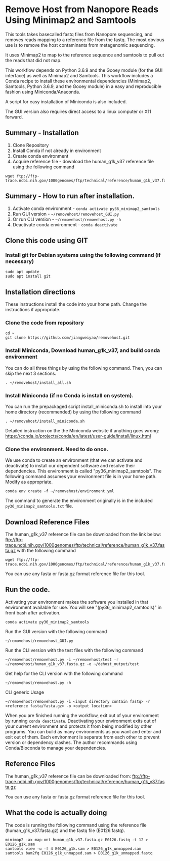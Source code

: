 # Remove Host from Nanopore Reads Using Minimap2 and Samtools 

This tools takes basecalled fastq files from Nanopore sequencing, and removes reads mapping to a reference file from the fastq. The most obvious use is to remove the host contaminants from metagenomic sequencing.

It uses Minimap2 to map to the reference sequence and samtools to pull out the reads that did not map.

This workflow depends on Python 3.6.9 and the Gooey module (for the GUI interface) as well as Minimap2 and Samtools. This workflow includes a Conda recipe to install these environmental dependencies (Minimap2, Samtools, Python 3.6.9, and the Gooey module) in a easy and reproducible fashion using Miniconda/Anaconda.

A script for easy installation of Miniconda is also included.

The GUI version also requires direct access to a linux computer or X11 forward. 

## Summary - Installation 
1. Clone Repository 
2. Install Conda if not already in environment
3. Create conda environment
4. Acquire reference file - download the human_g1k_v37 reference file using the following command
```
wget ftp://ftp-trace.ncbi.nih.gov/1000genomes/ftp/technical/reference/human_g1k_v37.fasta.gz
```

## Summary - How to run after installation.
1. Activate conda environment - `conda activate py36_minimap2_samtools`
2. Run GUI version - `~/removehost/removehost_GUI.py`
3. Or run CLI version - `~/removehost/removehost.py -h`
4. Deactivate conda environment - `conda deactivate`

## Clone this code using GIT

### Install git for Debian systems using the following command (if necessary)
```
sudo apt update
sudo apt install git
```

## Installation directions 
These instructions install the code into your home path. Change the instructions if appropriate. 

### Clone the code from repository
```
cd ~
git clone https://github.com/jiangweiyao/removehost.git
```

### Install Miniconda, Download human_g1k_v37, and build conda environment
You can do all three things by using the following command. Then, you can skip the next 3 sections.
```
. ~/removehost/install_all.sh
```

### Install Miniconda (if no Conda is install on system). 
You can run the prepackaged script install_miniconda.sh to install into your home directory (recommended) by using the following command
```
. ~/removehost/install_miniconda.sh
```

Detailed instruction on the the Miniconda website if anything goes wrong:
https://conda.io/projects/conda/en/latest/user-guide/install/linux.html

### Clone the environment. Need to do once.

We use conda to create an environment (that we can activate and deactivate) to install our dependent software and resolve their dependencies. This environment is called "py36_minimap2_samtools". The following command assumes your environment file is in your home path. Modify as appropriate.

```
conda env create -f ~/removehost/environment.yml
```

The command to generate the environment originally is in the included `py36_minimap2_samtools.txt` file. 

## Download Reference Files
The human_g1k_v37 reference file can be downloaded from the link below:
ftp://ftp-trace.ncbi.nih.gov/1000genomes/ftp/technical/reference/human_g1k_v37.fasta.gz
with the following command
```
wget ftp://ftp-trace.ncbi.nih.gov/1000genomes/ftp/technical/reference/human_g1k_v37.fasta.gz
```

You can use any fasta or fasta.gz format reference file for this tool.


## Run the code.

Activating your environment makes the software you installed in that environment available for use. You will see "(py36_minimap2_samtools)" in front bash after activation.
```
conda activate py36_minimap2_samtools
```

Run the GUI version with the following command
```
~/removehost/removehost_GUI.py
```

Run the CLI version with the test files with the following command
```
~/removehost/removehost.py -i ~/removehost/test -r ~/removehost/human_g1k_v37.fasta.gz -o ~/dehost_output/test
```

Get help for the CLI version with the following command
```
~/removehost/removehost.py -h
```

CLI generic Usage
```
~/removehost/removehost.py -i <input directory contain fastq> -r <reference fasta/fasta.gz> -o <output location>
```


When you are finished running the workflow, exit out of your environment by running `conda deactivate`. Deactivating your environment exits out of your current environment and protects it from being modified by other programs. You can build as many environments as you want and enter and exit out of them. Each environment is separate from each other to prevent version or dependency clashes. The author recommands using Conda/Bioconda to manage your dependencies.

## Reference Files
The human_g1k_v37 reference file can be downloaded from: 
ftp://ftp-trace.ncbi.nih.gov/1000genomes/ftp/technical/reference/human_g1k_v37.fasta.gz

You can use any fasta or fasta.gz format reference file for this tool. 

## What the code is actually doing

The code is running the following command using the reference file (human_g1k_v37.fasta.gz) and the fastq file (E0126.fastq).

```
minimap2 -ax map-ont human_g1k_v37.fasta.gz E0126.fastq -t 12 > E0126_g1k.sam
samtools view -u -f 4 E0126_g1k.sam > E0126_g1k_unmapped.sam
samtools bam2fq E0126_g1k_unmapped.sam > E0126_g1k_unmapped.fastq
```
